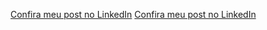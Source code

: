 [Confira meu post no LinkedIn](https://www.linkedin.com/posts/wesleyguerra09_reactjs-nodejs-mongodb-activity-6756934953755267073-dgBC?utm_source=share&utm_medium=member_desktop)
[Confira meu post no LinkedIn](https://www.linkedin.com/feed/update/urn:li:ugcPost:6756934792173891584)


